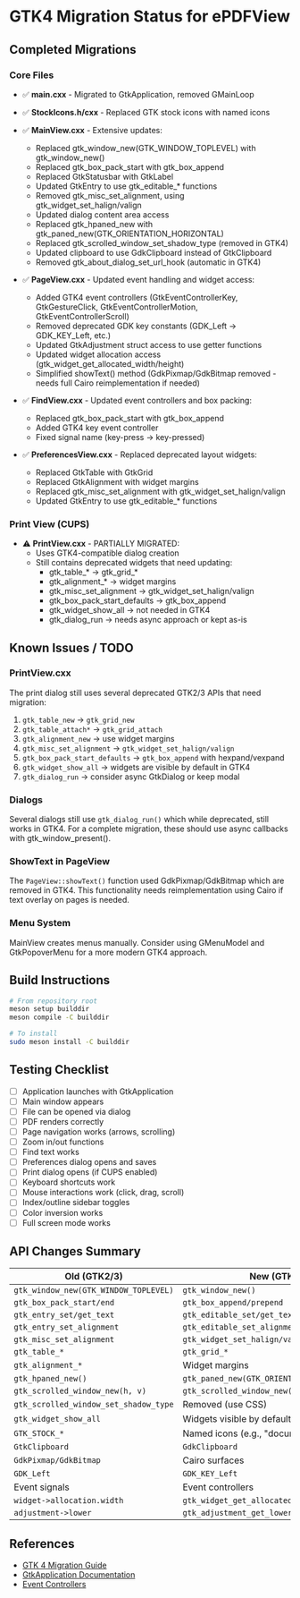# GTK4 Migration Status for ePDFView

## Completed Migrations

### Core Files
- ✅ **main.cxx** - Migrated to GtkApplication, removed GMainLoop
- ✅ **StockIcons.h/cxx** - Replaced GTK stock icons with named icons
- ✅ **MainView.cxx** - Extensive updates:
  - Replaced gtk_window_new(GTK_WINDOW_TOPLEVEL) with gtk_window_new()
  - Replaced gtk_box_pack_start with gtk_box_append
  - Replaced GtkStatusbar with GtkLabel
  - Updated GtkEntry to use gtk_editable_* functions
  - Removed gtk_misc_set_alignment, using gtk_widget_set_halign/valign
  - Updated dialog content area access
  - Replaced gtk_hpaned_new with gtk_paned_new(GTK_ORIENTATION_HORIZONTAL)
  - Replaced gtk_scrolled_window_set_shadow_type (removed in GTK4)
  - Updated clipboard to use GdkClipboard instead of GtkClipboard
  - Removed gtk_about_dialog_set_url_hook (automatic in GTK4)
  
- ✅ **PageView.cxx** - Updated event handling and widget access:
  - Added GTK4 event controllers (GtkEventControllerKey, GtkGestureClick, GtkEventControllerMotion, GtkEventControllerScroll)
  - Removed deprecated GDK key constants (GDK_Left -> GDK_KEY_Left, etc.)
  - Updated GtkAdjustment struct access to use getter functions
  - Updated widget allocation access (gtk_widget_get_allocated_width/height)
  - Simplified showText() method (GdkPixmap/GdkBitmap removed - needs full Cairo reimplementation if needed)
  
- ✅ **FindView.cxx** - Updated event controllers and box packing:
  - Replaced gtk_box_pack_start with gtk_box_append
  - Added GTK4 key event controller
  - Fixed signal name (key-press -> key-pressed)
  
- ✅ **PreferencesView.cxx** - Replaced deprecated layout widgets:
  - Replaced GtkTable with GtkGrid
  - Replaced GtkAlignment with widget margins
  - Replaced gtk_misc_set_alignment with gtk_widget_set_halign/valign
  - Updated GtkEntry to use gtk_editable_* functions

### Print View (CUPS)
- ⚠️ **PrintView.cxx** - PARTIALLY MIGRATED:
  - Uses GTK4-compatible dialog creation
  - Still contains deprecated widgets that need updating:
    - gtk_table_* -> gtk_grid_*
    - gtk_alignment_* -> widget margins
    - gtk_misc_set_alignment -> gtk_widget_set_halign/valign
    - gtk_box_pack_start_defaults -> gtk_box_append
    - gtk_widget_show_all -> not needed in GTK4
    - gtk_dialog_run -> needs async approach or kept as-is

## Known Issues / TODO

### PrintView.cxx
The print dialog still uses several deprecated GTK2/3 APIs that need migration:
1. `gtk_table_new` -> `gtk_grid_new`
2. `gtk_table_attach*` -> `gtk_grid_attach`
3. `gtk_alignment_new` -> use widget margins
4. `gtk_misc_set_alignment` -> `gtk_widget_set_halign/valign`
5. `gtk_box_pack_start_defaults` -> `gtk_box_append` with hexpand/vexpand
6. `gtk_widget_show_all` -> widgets are visible by default in GTK4
7. `gtk_dialog_run` -> consider async GtkDialog or keep modal

### Dialogs
Several dialogs still use `gtk_dialog_run()` which while deprecated, still works in GTK4.
For a complete migration, these should use async callbacks with gtk_window_present().

### ShowText in PageView
The `PageView::showText()` function used GdkPixmap/GdkBitmap which are removed in GTK4.
This functionality needs reimplementation using Cairo if text overlay on pages is needed.

### Menu System
MainView creates menus manually. Consider using GMenuModel and GtkPopoverMenu for a more modern GTK4 approach.

## Build Instructions

```bash
# From repository root
meson setup builddir
meson compile -C builddir

# To install
sudo meson install -C builddir
```

## Testing Checklist

- [ ] Application launches with GtkApplication
- [ ] Main window appears
- [ ] File can be opened via dialog
- [ ] PDF renders correctly
- [ ] Page navigation works (arrows, scrolling)
- [ ] Zoom in/out functions
- [ ] Find text works
- [ ] Preferences dialog opens and saves
- [ ] Print dialog opens (if CUPS enabled)
- [ ] Keyboard shortcuts work
- [ ] Mouse interactions work (click, drag, scroll)
- [ ] Index/outline sidebar toggles
- [ ] Color inversion works
- [ ] Full screen mode works

## API Changes Summary

| Old (GTK2/3) | New (GTK4) |
|--------------|-----------|
| `gtk_window_new(GTK_WINDOW_TOPLEVEL)` | `gtk_window_new()` |
| `gtk_box_pack_start/end` | `gtk_box_append/prepend` |
| `gtk_entry_set/get_text` | `gtk_editable_set/get_text` |
| `gtk_entry_set_alignment` | `gtk_editable_set_alignment` |
| `gtk_misc_set_alignment` | `gtk_widget_set_halign/valign` |
| `gtk_table_*` | `gtk_grid_*` |
| `gtk_alignment_*` | Widget margins |
| `gtk_hpaned_new()` | `gtk_paned_new(GTK_ORIENTATION_HORIZONTAL)` |
| `gtk_scrolled_window_new(h, v)` | `gtk_scrolled_window_new()` |
| `gtk_scrolled_window_set_shadow_type` | Removed (use CSS) |
| `gtk_widget_show_all` | Widgets visible by default |
| `GTK_STOCK_*` | Named icons (e.g., "document-open") |
| `GtkClipboard` | `GdkClipboard` |
| `GdkPixmap/GdkBitmap` | Cairo surfaces |
| `GDK_Left` | `GDK_KEY_Left` |
| Event signals | Event controllers |
| `widget->allocation.width` | `gtk_widget_get_allocated_width(widget)` |
| `adjustment->lower` | `gtk_adjustment_get_lower(adjustment)` |

## References

- [GTK 4 Migration Guide](https://docs.gtk.org/gtk4/migrating-3to4.html)
- [GtkApplication Documentation](https://docs.gtk.org/gtk4/class.Application.html)
- [Event Controllers](https://docs.gtk.org/gtk4/class.EventController.html)
